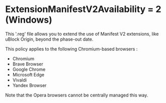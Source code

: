 # ExtensionManifestV2Availability = 2 (Windows)

This '.reg' file allows you to extend the use of Manifest V2 extensions, like uBlock Origin, beyond the phase-out date.

This policy applies to the following Chromium-based browsers&nbsp;:

- Chromium
- Brave Browser
- Google Chrome
- Microsoft Edge
- Vivaldi
- Yandex Browser

Note that the Opera browsers cannot be centrally managed this way.

